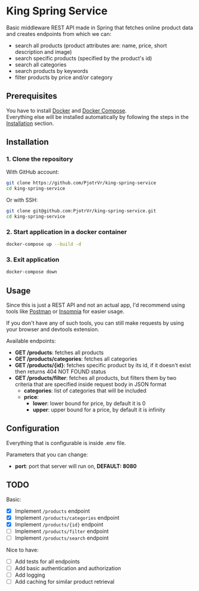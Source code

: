 # King Spring Service
Basic middleware REST API made in Spring that fetches online product data and creates
endpoints from which we can:
- search all products (product attributes are: name, price, short description and image)
- search specific products (specified by the product's id)
- search all categories
- search products by keywords
- filter products by price and/or category

## Prerequisites
You have to install [Docker](https://www.docker.com/products/docker-desktop/) and [Docker Compose](https://docs.docker.com/compose/install/).  <br>
Everything else will be installed automatically by following the steps in the [Installation](#installation) section.

## Installation
### 1. Clone the repository
    
With GitHub account:   
```sh
git clone https://github.com/PjotrVr/king-spring-service
cd king-spring-service
```

Or with SSH:
```sh
git clone git@github.com:PjotrVr/king-spring-service.git
cd king-spring-service
```

### 2. Start application in a docker container
```sh
docker-compose up --build -d
```

### 3. Exit application
```sh
docker-compose down
```


## Usage
Since this is just a REST API and not an actual app, I'd recommend using tools like [Postman](https://www.postman.com/) or [Insomnia](https://insomnia.rest/) for easier usage.

If you don't have any of such tools, you can still make requests by using your browser and devtools extension.

Available endpoints:
- **GET /products**: fetches all products
- **GET /products/categories**: fetches all categories
- **GET /products/{id}**: fetches specific product by its id, if it doesn't exist then returns 404 NOT FOUND status
- **GET /products/filter**: fetches all products, but filters them by two criteria that are specified inside request body in JSON format
    - **categories**: list of categories that will be included 
    - **price**:
      - **lower**: lower bound for price, by default it is 0
      - **upper**: upper bound for a price, by default it is infinity

## Configuration
Everything that is configurable is inside .env file.

Parameters that you can change:
- **port**: port that server will run on, **DEFAULT: 8080**

## TODO
Basic:
- [x] Implement `/products` endpoint
- [x] Implement `/products/categories` endpoint
- [x] Implement `/products/{id}` endpoint
- [ ] Implement `/products/filter` endpoint
- [ ] Implement `/products/search` endpoint

Nice to have:
- [ ] Add tests for all endpoints
- [ ] Add basic authentication and authorization
- [ ] Add logging 
- [ ] Add caching for similar product retrieval
